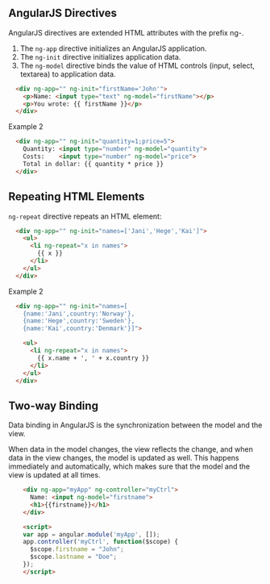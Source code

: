 ## AngularJS Directives

AngularJS directives are extended HTML attributes with the prefix ng-.
1. The `ng-app` directive initializes an AngularJS application.
1. The `ng-init` directive initializes application data.
1. The `ng-model` directive binds the value of HTML controls (input, select, textarea) to application data.

```html
  <div ng-app="" ng-init="firstName='John'">
    <p>Name: <input type="text" ng-model="firstName"></p>
    <p>You wrote: {{ firstName }}</p>
  </div>
```

Example 2

```html
  <div ng-app="" ng-init="quantity=1;price=5">
    Quantity: <input type="number" ng-model="quantity">
    Costs:    <input type="number" ng-model="price">
    Total in dollar: {{ quantity * price }}
  </div>
```


## Repeating HTML Elements
`ng-repeat` directive repeats an HTML element:

```html
  <div ng-app="" ng-init="names=['Jani','Hege','Kai']">
    <ul>
      <li ng-repeat="x in names">
        {{ x }}
      </li>
    </ul>
  </div>
```

Example 2

```html
  <div ng-app="" ng-init="names=[
    {name:'Jani',country:'Norway'},
    {name:'Hege',country:'Sweden'},
    {name:'Kai',country:'Denmark'}]">

    <ul>
      <li ng-repeat="x in names">
        {{ x.name + ', ' + x.country }}
      </li>
    </ul>
  </div>
```

## Two-way Binding
Data binding in AngularJS is the synchronization between the model and the view.

When data in the model changes, the view reflects the change, and when data in the view changes, the model is updated as well. This happens immediately and automatically, which makes sure that the model and the view is updated at all times.

```html
    <div ng-app="myApp" ng-controller="myCtrl">
      Name: <input ng-model="firstname">
      <h1>{{firstname}}</h1>
    </div>

    <script>
    var app = angular.module('myApp', []);
    app.controller('myCtrl', function($scope) {
      $scope.firstname = "John";
      $scope.lastname = "Doe";
    });
    </script>
```
